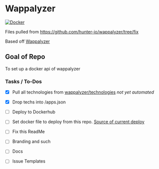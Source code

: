 # Wappalyzer

[![Docker](https://github.com/TheBoatyMcBoatFace/wappalyzer-docker-api/actions/workflows/docker-publish.yml/badge.svg)](https://github.com/TheBoatyMcBoatFace/wappalyzer-docker-api/actions/workflows/docker-publish.yml)

Files pulled from
https://github.com/hunter-io/wappalyzer/tree/fix

Based off [Wappalyzer](https://github.com/wappalyzer/wappalyzer)

## Goal of Repo

To set up a docker api of wappalyzer

### Tasks / To-Dos

- [x] Pull all technologies from [wappalyzer/technologies](https://github.com/wappalyzer/wappalyzer/tree/master/src/technologies) _not yet automated_
- [x] Drop techs into /apps.json
- [ ] Deploy to Dockerhub
- [ ] Set docker file to deploy from this repo. [Source of current deploy](https://github.com/TheBoatyMcBoatFace/wappalyzer-api)
- [ ] Fix this ReadMe
- [ ] Branding and such
- [ ] Docs
- [ ] Issue Templates



















